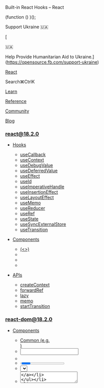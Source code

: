 Built-in React Hooks – React

(function () )();

Support Ukraine 🇺🇦

[

🇺🇦

Help Provide Humanitarian Aid to Ukraine.](https://opensource.fb.com/support-ukraine)

[React](../index.html)

Search⌘CtrlK

[Learn](../learn.html)

[Reference](react.html)

[Community](../community.html)

[Blog](../blog.html)

[](https://github.com/facebook/react/releases)

### react@18.2.0

*   [Hooks](react.html "Hooks")
    
    *   [useCallback](react/useCallback.html "useCallback")
    *   [useContext](react/useContext.html "useContext")
    *   [useDebugValue](react/useDebugValue.html "useDebugValue")
    *   [useDeferredValue](react/useDeferredValue.html "useDeferredValue")
    *   [useEffect](react/useEffect.html "useEffect")
    *   [useId](react/useId.html "useId")
    *   [useImperativeHandle](react/useImperativeHandle.html "useImperativeHandle")
    *   [useInsertionEffect](react/useInsertionEffect.html "useInsertionEffect")
    *   [useLayoutEffect](react/useLayoutEffect.html "useLayoutEffect")
    *   [useMemo](react/useMemo.html "useMemo")
    *   [useReducer](react/useReducer.html "useReducer")
    *   [useRef](react/useRef.html "useRef")
    *   [useState](react/useState.html "useState")
    *   [useSyncExternalStore](react/useSyncExternalStore.html "useSyncExternalStore")
    *   [useTransition](react/useTransition.html "useTransition")
    
*   [Components](react/components.html "Components")
    
    *   [<Fragment> (<>)](react/Fragment.html "<Fragment> (<>)")
    *   [<Profiler>](react/Profiler.html "<Profiler>")
    *   [<StrictMode>](react/StrictMode.html "<StrictMode>")
    *   [<Suspense>](react/Suspense.html "<Suspense>")
    
*   [APIs](react/apis.html "APIs")
    
    *   [createContext](react/createContext.html "createContext")
    *   [forwardRef](react/forwardRef.html "forwardRef")
    *   [lazy](react/lazy.html "lazy")
    *   [memo](react/memo.html "memo")
    *   [startTransition](react/startTransition.html "startTransition")
    

### react-dom@18.2.0

*   [Components](react-dom/components.html "Components")
    
    *   [Common (e.g. <div>)](react-dom/components/common.html "Common (e.g. <div>)")
    *   [<input>](react-dom/components/input.html "<input>")
    *   [<option>](react-dom/components/option.html "<option>")
    *   [<progress>](react-dom/components/progress.html "<progress>")
    *   [<select>](react-dom/components/select.html "<select>")
    *   [<textarea>](react-dom/components/textarea.html "<textarea>")
    
*   [APIs](react-dom.html "APIs")
    
    *   [createPortal](react-dom/createPortal.html "createPortal")
    *   [flushSync](react-dom/flushSync.html "flushSync")
    *   [findDOMNode](react-dom/findDOMNode.html "findDOMNode")
    *   [hydrate](react-dom/hydrate.html "hydrate")
    *   [render](react-dom/render.html "render")
    *   [unmountComponentAtNode](react-dom/unmountComponentAtNode.html "unmountComponentAtNode")
    
*   [Client APIs](react-dom/client.html "Client APIs")
    
    *   [createRoot](react-dom/client/createRoot.html "createRoot")
    *   [hydrateRoot](react-dom/client/hydrateRoot.html "hydrateRoot")
    
*   [Server APIs](react-dom/server.html "Server APIs")
    
    *   [renderToNodeStream](react-dom/server/renderToNodeStream.html "renderToNodeStream")
    *   [renderToPipeableStream](react-dom/server/renderToPipeableStream.html "renderToPipeableStream")
    *   [renderToReadableStream](react-dom/server/renderToReadableStream.html "renderToReadableStream")
    *   [renderToStaticMarkup](react-dom/server/renderToStaticMarkup.html "renderToStaticMarkup")
    *   [renderToStaticNodeStream](react-dom/server/renderToStaticNodeStream.html "renderToStaticNodeStream")
    *   [renderToString](react-dom/server/renderToString.html "renderToString")
    

### Legacy APIs

*   [Legacy React APIs](react/legacy.html "Legacy React APIs")
    
    *   [Children](react/Children.html "Children")
    *   [cloneElement](react/cloneElement.html "cloneElement")
    *   [Component](react/Component.html "Component")
    *   [createElement](react/createElement.html "createElement")
    *   [createFactory](react/createFactory.html "createFactory")
    *   [createRef](react/createRef.html "createRef")
    *   [isValidElement](react/isValidElement.html "isValidElement")
    *   [PureComponent](react/PureComponent.html "PureComponent")
    

Is this page useful?

[API Reference](react.html)

Built-in React Hooks[](#undefined "Link for this heading")
==========================================================

_Hooks_ let you use different React features from your components. You can either use the built-in Hooks or combine them to build your own. This page lists all built-in Hooks in React.

* * *

State Hooks[](#state-hooks "Link for State Hooks ")
---------------------------------------------------

_State_ lets a component [“remember” information like user input.](../learn/state-a-components-memory.html) For example, a form component can use state to store the input value, while an image gallery component can use state to store the selected image index.

To add state to a component, use one of these Hooks:

*   [`useState`](react/useState.html) declares a state variable that you can update directly.
*   [`useReducer`](react/useReducer.html) declares a state variable with the update logic inside a [reducer function.](../learn/extracting-state-logic-into-a-reducer.html)

    function ImageGallery() {  const [index, setIndex] = useState(0);  // ...

* * *

Context Hooks[](#context-hooks "Link for Context Hooks ")
---------------------------------------------------------

_Context_ lets a component [receive information from distant parents without passing it as props.](../learn/passing-props-to-a-component.html) For example, your app’s top-level component can pass the current UI theme to all components below, no matter how deep.

*   [`useContext`](react/useContext.html) reads and subscribes to a context.

    function Button() {  const theme = useContext(ThemeContext);  // ...

* * *

Ref Hooks[](#ref-hooks "Link for Ref Hooks ")
---------------------------------------------

_Refs_ let a component [hold some information that isn’t used for rendering,](../learn/referencing-values-with-refs.html) like a DOM node or a timeout ID. Unlike with state, updating a ref does not re-render your component. Refs are an “escape hatch” from the React paradigm. They are useful when you need to work with non-React systems, such as the built-in browser APIs.

*   [`useRef`](react/useRef.html) declares a ref. You can hold any value in it, but most often it’s used to hold a DOM node.
*   [`useImperativeHandle`](react/useImperativeHandle.html) lets you customize the ref exposed by your component. This is rarely used.

    function Form() {  const inputRef = useRef(null);  // ...

* * *

Effect Hooks[](#effect-hooks "Link for Effect Hooks ")
------------------------------------------------------

_Effects_ let a component [connect to and synchronize with external systems.](../learn/synchronizing-with-effects.html) This includes dealing with network, browser DOM, animations, widgets written using a different UI library, and other non-React code.

*   [`useEffect`](react/useEffect.html) connects a component to an external system.

    function ChatRoom(, [roomId]);  // ...

Effects are an “escape hatch” from the React paradigm. Don’t use Effects to orchestrate the data flow of your application. If you’re not interacting with an external system, [you might not need an Effect.](../learn/you-might-not-need-an-effect.html)

There are two rarely used variations of `useEffect` with differences in timing:

*   [`useLayoutEffect`](react/useLayoutEffect.html) fires before the browser repaints the screen. You can measure layout here.
*   [`useInsertionEffect`](react/useInsertionEffect.html) fires before React makes changes to the DOM. Libraries can insert dynamic CSS here.

* * *

Performance Hooks[](#performance-hooks "Link for Performance Hooks ")
---------------------------------------------------------------------

A common way to optimize re-rendering performance is to skip unnecessary work. For example, you can tell React to reuse a cached calculation or to skip a re-render if the data has not changed since the previous render.

To skip calculations and unnecessary re-rendering, use one of these Hooks:

*   [`useMemo`](react/useMemo.html) lets you cache the result of an expensive calculation.
*   [`useCallback`](react/useCallback.html) lets you cache a function definition before passing it down to an optimized component.

    function TodoList(

Sometimes, you can’t skip re-rendering because the screen actually needs to update. In that case, you can improve performance by separating blocking updates that must be synchronous (like typing into an input) from non-blocking updates which don’t need to block the user interface (like updating a chart).

To prioritize rendering, use one of these Hooks:

*   [`useTransition`](react/useTransition.html) lets you mark a state transition as non-blocking and allow other updates to interrupt it.
*   [`useDeferredValue`](react/useDeferredValue.html) lets you defer updating a non-critical part of the UI and let other parts update first.

* * *

Other Hooks[](#other-hooks "Link for Other Hooks ")
---------------------------------------------------

These Hooks are mostly useful to library authors and aren’t commonly used in the application code.

*   [`useDebugValue`](react/useDebugValue.html) lets you customize the label React DevTools displays for your custom Hook.
*   [`useId`](react/useId.html) lets a component associate a unique ID with itself. Typically used with accessibility APIs.
*   [`useSyncExternalStore`](react/useSyncExternalStore.html) lets a component subscribe to an external store.

* * *

Your own Hooks[](#your-own-hooks "Link for Your own Hooks ")
------------------------------------------------------------

You can also [define your own custom Hooks](../learn/reusing-logic-with-custom-hooks.html#extracting-your-own-custom-hook-from-a-component) as JavaScript functions.

[NextuseCallback](react/useCallback.html)

* * *

How do you like these docs?

[Take our survey!](https://www.surveymonkey.co.uk/r/PYRPF3X)

* * *

[

](https://opensource.fb.com/)

©2023

[Learn React](../learn.html)

[Quick Start](../learn.html)

[Installation](../learn/installation.html)

[Describing the UI](../learn/describing-the-ui.html)

[Adding Interactivity](../learn/adding-interactivity.html)

[Managing State](../learn/managing-state.html)

[Escape Hatches](../learn/escape-hatches.html)

[API Reference](react.html)

[React APIs](react.html)

[React DOM APIs](react-dom.html)

[Community](../community.html)

[Code of Conduct](https://github.com/facebook/react/blob/main/CODE_OF_CONDUCT.md)

[Meet the Team](../community/team.html)

[Docs Contributors](../community/docs-contributors.html)

[Acknowledgements](../community/acknowledgements.html)

More

[Blog](../blog.html)

[React Native](https://reactnative.dev/)

[Privacy](https://opensource.facebook.com/legal/privacy)

[Terms](https://opensource.fb.com/legal/terms/)

[](https://www.facebook.com/react)[](https://twitter.com/reactjs)[](https://github.com/facebook/react)

On this page
------------

*   [Overview](#)
*   [State Hooks](#state-hooks)
*   [Context Hooks](#context-hooks)
*   [Ref Hooks](#ref-hooks)
*   [Effect Hooks](#effect-hooks)
*   [Performance Hooks](#performance-hooks)
*   [Other Hooks](#other-hooks)
*   [Your own Hooks](#your-own-hooks)

